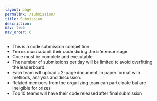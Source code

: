 ```yaml
---
layout: page
permalink: /submission/
title: Submission
description:  
nav: true
nav_order: 6
---
```


   - This is a code submission competition
   - Teams must submit their code during the inference stage
   - Code must be complete and executable
   - The number of submissions per day will be limited to avoid overfitting the
leaderboard.
   - Each team will upload a 2-page document, in paper format with methods, analysis and discussion.
   - Related members from the organizing team can participate but are ineligible for prizes
   - Top 10 teams will have their code released after final submission